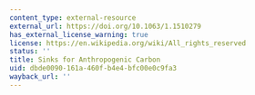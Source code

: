 ```yaml
---
content_type: external-resource
external_url: https://doi.org/10.1063/1.1510279
has_external_license_warning: true
license: https://en.wikipedia.org/wiki/All_rights_reserved
status: ''
title: Sinks for Anthropogenic Carbon
uid: dbde0090-161a-460f-b4e4-bfc00e0c9fa3
wayback_url: ''
---
```

